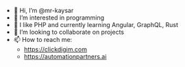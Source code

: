 - 👋 Hi, I’m @mr-kaysar
- 👀 I’m interested in programming
- 🌱 I like PHP and currently learning Angular, GraphQL, Rust
- 💞️ I’m looking to collaborate on projects
- 📫 How to reach me:
    - https://clickdigim.com
    - https://automationpartners.ai

<!---
mr-kaysar/mr-kaysar is a ✨ special ✨ repository because its `README.md` (this file) appears on your GitHub profile.
You can click the Preview link to take a look at your changes.
--->
